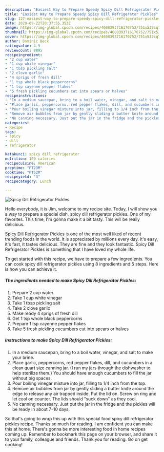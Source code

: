 ```yaml
---
description: "Easiest Way to Prepare Speedy Spicy Dill Refrigerator Pickles"
title: "Easiest Way to Prepare Speedy Spicy Dill Refrigerator Pickles"
slug: 127-easiest-way-to-prepare-speedy-spicy-dill-refrigerator-pickles
date: 2020-09-22T20:37:55.353Z
image: https://img-global.cpcdn.com/recipes/4608393716170752/751x532cq70/spicy-dill-refrigerator-pickles-recipe-main-photo.jpg
thumbnail: https://img-global.cpcdn.com/recipes/4608393716170752/751x532cq70/spicy-dill-refrigerator-pickles-recipe-main-photo.jpg
cover: https://img-global.cpcdn.com/recipes/4608393716170752/751x532cq70/spicy-dill-refrigerator-pickles-recipe-main-photo.jpg
author: Dominic Beck
ratingvalue: 4.9
reviewcount: 8895
recipeingredient:
- "2 cup water"
- "1 cup white vinegar"
- "1 tbsp pickling salt"
- "2 clove garlic"
- "4 sprigs of fresh dill"
- "1 tsp whole black peppercorns"
- "1 tsp cayenne pepper flakes"
- "5 fresh pickling cucumbers cut into spears or halves"
recipeinstructions:
- "In a medium saucepan, bring to a boil water, vinegar, and salt to make your brine."
- "Place garlic, peppercorns, red pepper flakes, dill, and cucumbers in a clean quart size canning jar. (I run my jars through the dishwasher to help sterilize them.) You should have enough cucumbers to fill the jar without big spaces."
- "Pour boiling vinegar mixture into jar, filling to 1/4 inch from the top."
- "Remove air bubbles from jar by gently sliding a butter knife around the edge to release any air trapped inside.  Put the lid on. Screw on ring and let cool on counter. The lids should &#34;suck down&#34; as they cool."
- "No canning necessary. Just put the jar in the fridge and the pickles will be ready in about 7-10 days."
categories:
- Recipe
tags:
- spicy
- dill
- refrigerator

katakunci: spicy dill refrigerator 
nutrition: 159 calories
recipecuisine: American
preptime: "PT23M"
cooktime: "PT52M"
recipeyield: "3"
recipecategory: Lunch

---
```



![Spicy Dill Refrigerator Pickles](https://img-global.cpcdn.com/recipes/4608393716170752/751x532cq70/spicy-dill-refrigerator-pickles-recipe-main-photo.jpg)

Hello everybody, it is Jim, welcome to my recipe site. Today, I will show you a way to prepare a special dish, spicy dill refrigerator pickles. One of my favorites. This time, I'm gonna make it a bit tasty. This will be really delicious.

Spicy Dill Refrigerator Pickles is one of the most well liked of recent trending foods in the world. It is appreciated by millions every day. It's easy, it's fast, it tastes delicious. They are fine and they look fantastic. Spicy Dill Refrigerator Pickles is something that I have loved my whole life.




To get started with this recipe, we have to prepare a few ingredients. You can cook spicy dill refrigerator pickles using 8 ingredients and 5 steps. Here is how you can achieve it.

<!--inarticleads1-->

##### The ingredients needed to make Spicy Dill Refrigerator Pickles:

1. Prepare 2 cup water
1. Take 1 cup white vinegar
1. Take 1 tbsp pickling salt
1. Take 2 clove garlic
1. Make ready 4 sprigs of fresh dill
1. Get 1 tsp whole black peppercorns
1. Prepare 1 tsp cayenne pepper flakes
1. Take 5 fresh pickling cucumbers cut into spears or halves




<!--inarticleads2-->

##### Instructions to make Spicy Dill Refrigerator Pickles:

1. In a medium saucepan, bring to a boil water, vinegar, and salt to make your brine.
1. Place garlic, peppercorns, red pepper flakes, dill, and cucumbers in a clean quart size canning jar. (I run my jars through the dishwasher to help sterilize them.) You should have enough cucumbers to fill the jar without big spaces.
1. Pour boiling vinegar mixture into jar, filling to 1/4 inch from the top.
1. Remove air bubbles from jar by gently sliding a butter knife around the edge to release any air trapped inside.  Put the lid on. Screw on ring and let cool on counter. The lids should &#34;suck down&#34; as they cool.
1. No canning necessary. Just put the jar in the fridge and the pickles will be ready in about 7-10 days.




So that's going to wrap this up with this special food spicy dill refrigerator pickles recipe. Thanks so much for reading. I am confident you can make this at home. There's gonna be more interesting food in home recipes coming up. Remember to bookmark this page on your browser, and share it to your family, colleague and friends. Thank you for reading. Go on get cooking!
